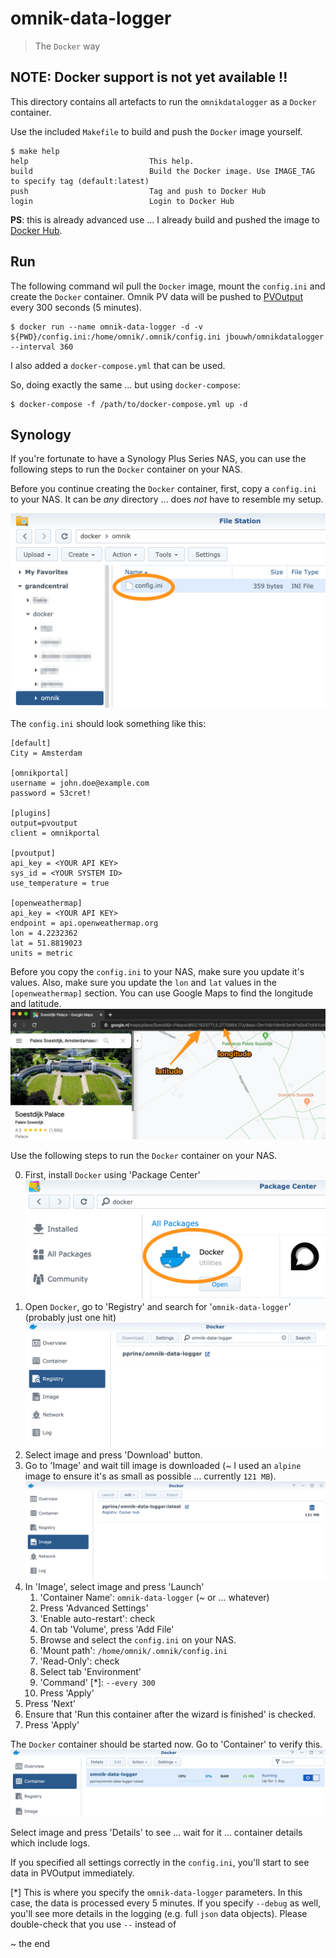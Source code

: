 # omnik-data-logger
> The `Docker` way
## NOTE: Docker support is not yet available !!

This directory contains all artefacts to run the `omnikdatalogger` as a `Docker` container.

Use the included `Makefile` to build and push the `Docker` image yourself.

```
$ make help
help                           This help.
build                          Build the Docker image. Use IMAGE_TAG to specify tag (default:latest)
push                           Tag and push to Docker Hub
login                          Login to Docker Hub
```

**PS**: this is already advanced use ... I already build and pushed the image to [Docker Hub](https://hub.docker.com/r/pprins/omnik-data-logger).

## Run

The following command wil pull the `Docker` image, mount the `config.ini` and create the `Docker` container. Omnik PV data will be pushed to [PVOutput](https://pvoutput.org/) every 300 seconds (5 minutes).

```
$ docker run --name omnik-data-logger -d -v ${PWD}/config.ini:/home/omnik/.omnik/config.ini jbouwh/omnikdatalogger --interval 360
```

I also added a `docker-compose.yml` that can be used.

So, doing exactly the same ... but using `docker-compose`:

```
$ docker-compose -f /path/to/docker-compose.yml up -d
```

## Synology

If you're fortunate to have a Synology Plus Series NAS, you can use the following steps to run the `Docker` container on your NAS.

Before you continue creating the `Docker` container, first, copy a `config.ini` to your NAS. It can be _any_ directory ... does _not_ have to resemble my setup.

![](./img/dsm-filestation-config-ini.png)

The `config.ini` should look something like this:

```
[default]
City = Amsterdam

[omnikportal]
username = john.doe@example.com
password = S3cret!

[plugins]
output=pvoutput
client = omnikportal

[pvoutput]
api_key = <YOUR API KEY>
sys_id = <YOUR SYSTEM ID>
use_temperature = true

[openweathermap]
api_key = <YOUR API KEY>
endpoint = api.openweathermap.org
lon = 4.2232362
lat = 51.8819023
units = metric
```
Before you copy the `config.ini` to your NAS, make sure you update it's values. Also, make sure you update the `lon` and `lat` values in the `[openweathermap]` section. You can use Google Maps to find the longitude and latitude.
![](./img/get-lon-lat.png)

Use the following steps to run the `Docker` container on your NAS.

0. First, install `Docker` using 'Package Center'
   ![Install Docker](./img/dsm-install-docker.png)
1. Open `Docker`, go to 'Registry' and search for '`omnik-data-logger`' (probably just one hit)
   ![](./img/dsm-docker-registry-search.png)
2. Select image and press 'Download' button.
3. Go to 'Image' and wait till image is downloaded (~ I used an `alpine` image to ensure it's as small as possible ... currently `121 MB`).
   ![](img/dsm-docker-image-downloaded.png)
4. In 'Image', select image and press 'Launch'
   1. 'Container Name': `omnik-data-logger` (~ or ... whatever)
   2. Press 'Advanced Settings'
   3. 'Enable auto-restart': check
   4. On tab 'Volume', press 'Add File'
   5. Browse and select the `config.ini` on your NAS.
   6. 'Mount path': `/home/omnik/.omnik/config.ini`
   7. 'Read-Only': check
   8. Select tab 'Environment'
   9. 'Command' [*]: `--every 300` 
   10. Press 'Apply'
5.  Press 'Next'
6.  Ensure that 'Run this container after the wizard is finished' is checked.
7.  Press 'Apply'

The `Docker` container should be started now. Go to 'Container' to verify this.
![](./img/dsm-docker-running.png)

Select image and press 'Details' to see ... wait for it ... container details which include logs.

If you specified all settings correctly in the `config.ini`, you'll start to see data in PVOutput immediately.

[*] This is where you specify the `omnik-data-logger` parameters. In this case, the data is processed every 5 minutes. If you specify `--debug` as well, you'll see more details in the logging (e.g. full `json` data objects). Please double-check that you use `--` instead of 

~ the end